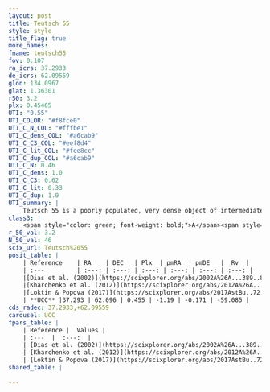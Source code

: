 ```yaml
---
layout: post
title: Teutsch 55
style: style
title_flag: true
more_names: 
fname: teutsch55
fov: 0.107
ra_icrs: 37.2933
de_icrs: 62.09559
glon: 134.0967
glat: 1.36301
r50: 3.2
plx: 0.45465
UTI: "0.55"
UTI_COLOR: "#f8fce0"
UTI_C_N_COL: "#fffbe1"
UTI_C_dens_COL: "#a6cab9"
UTI_C_C3_COL: "#eef8d4"
UTI_C_lit_COL: "#fee8cc"
UTI_C_dup_COL: "#a6cab9"
UTI_C_N: 0.46
UTI_C_dens: 1.0
UTI_C_C3: 0.62
UTI_C_lit: 0.33
UTI_C_dup: 1.0
UTI_summary: |
    Teutsch 55 is a poorly populated, very dense object of intermediate C3 quality. It is poorly studied in the literature, with no articles listed in the last 8 years.
class3: |
    <span style="color: green; font-weight: bold;">A</span><span style="color: red; font-weight: bold;">C</span>
r_50_val: 3.2
N_50_val: 46
scix_url: Teutsch%2055
posit_table: |
    | Reference    | RA    | DEC   | Plx  | pmRA  | pmDE   |  Rv  |
    | :---         | :---: | :---: | :---: | :---: | :---: | :---: |
    |[Dias et al. (2002)](https://scixplorer.org/abs/2002A%26A...389..871D) | 37.25 | 62.094 | -- | -1.25 | 0.47 | -- |
    |[Kharchenko et al. (2012)](https://scixplorer.org/abs/2012A%26A...543A.156K) | 37.35 | 62.07 | -- | -0.2 | -2.63 | -- |
    |[Loktin & Popova (2017)](https://scixplorer.org/abs/2017AstBu..72..257L) | 37.245 | 62.094 | -- | -0.961 | -2.646 | -- |
    | **UCC** |37.293 | 62.096 | 0.455 | -1.19 | -0.171 | -59.085 | 
cds_radec: 37.2933,+62.09559
carousel: UCC
fpars_table: |
    | Reference |  Values |
    | :---  |  :---:  |
    | [Dias et al. (2002)](https://scixplorer.org/abs/2002A%26A...389..871D) | `E(B-V)=0.82, Dist=6020.0, Age=6.7` |
    | [Kharchenko et al. (2012)](https://scixplorer.org/abs/2012A%26A...543A.156K) | `e_bv=0.895, distance=2006, log_age=8.735` |
    | [Loktin & Popova (2017)](https://scixplorer.org/abs/2017AstBu..72..257L) | `E(B-V)=0.47, Dmod=10.36, logt=6.7` |
shared_table: |
    
---
```

